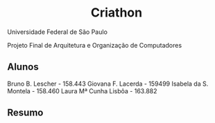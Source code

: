 <h1 align="center"> Criathon </h1>
Universidade Federal de São Paulo

Projeto Final de Arquitetura e Organização de Computadores

## Alunos
Bruno B. Lescher - 158.443
Giovana F. Lacerda - 159499
Isabela da S. Montela - 158.460
Laura Mª Cunha Lisbôa - 163.882

## Resumo
